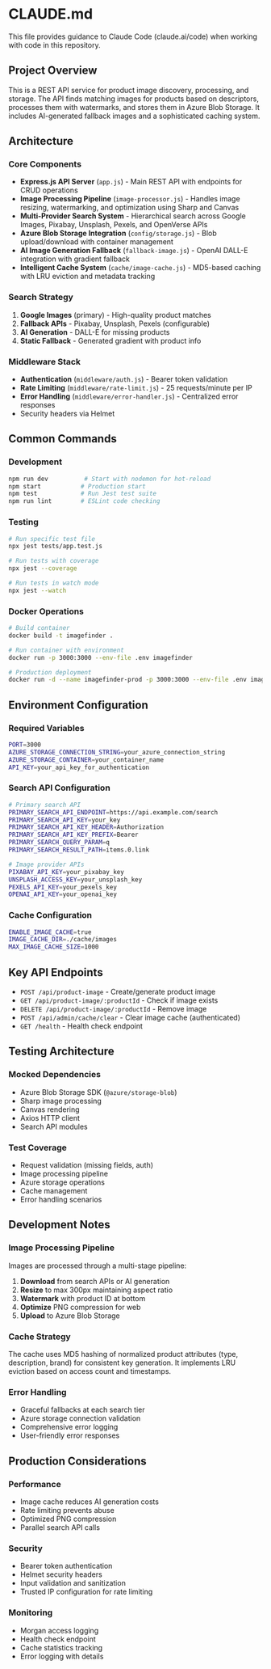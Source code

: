 # CLAUDE.md

This file provides guidance to Claude Code (claude.ai/code) when working with code in this repository.

## Project Overview

This is a REST API service for product image discovery, processing, and storage. The API finds matching images for products based on descriptors, processes them with watermarks, and stores them in Azure Blob Storage. It includes AI-generated fallback images and a sophisticated caching system.

## Architecture

### Core Components
- **Express.js API Server** (`app.js`) - Main REST API with endpoints for CRUD operations
- **Image Processing Pipeline** (`image-processor.js`) - Handles image resizing, watermarking, and optimization using Sharp and Canvas
- **Multi-Provider Search System** - Hierarchical search across Google Images, Pixabay, Unsplash, Pexels, and OpenVerse APIs
- **Azure Blob Storage Integration** (`config/storage.js`) - Blob upload/download with container management
- **AI Image Generation Fallback** (`fallback-image.js`) - OpenAI DALL-E integration with gradient fallback
- **Intelligent Cache System** (`cache/image-cache.js`) - MD5-based caching with LRU eviction and metadata tracking

### Search Strategy
1. **Google Images** (primary) - High-quality product matches
2. **Fallback APIs** - Pixabay, Unsplash, Pexels (configurable)
3. **AI Generation** - DALL-E for missing products
4. **Static Fallback** - Generated gradient with product info

### Middleware Stack
- **Authentication** (`middleware/auth.js`) - Bearer token validation
- **Rate Limiting** (`middleware/rate-limit.js`) - 25 requests/minute per IP
- **Error Handling** (`middleware/error-handler.js`) - Centralized error responses
- Security headers via Helmet

## Common Commands

### Development
```bash
npm run dev          # Start with nodemon for hot-reload
npm start           # Production start
npm test            # Run Jest test suite
npm run lint        # ESLint code checking
```

### Testing
```bash
# Run specific test file
npx jest tests/app.test.js

# Run tests with coverage
npx jest --coverage

# Run tests in watch mode
npx jest --watch
```

### Docker Operations
```bash
# Build container
docker build -t imagefinder .

# Run container with environment
docker run -p 3000:3000 --env-file .env imagefinder

# Production deployment
docker run -d --name imagefinder-prod -p 3000:3000 --env-file .env imagefinder
```

## Environment Configuration

### Required Variables
```bash
PORT=3000
AZURE_STORAGE_CONNECTION_STRING=your_azure_connection_string
AZURE_STORAGE_CONTAINER=your_container_name
API_KEY=your_api_key_for_authentication
```

### Search API Configuration
```bash
# Primary search API
PRIMARY_SEARCH_API_ENDPOINT=https://api.example.com/search
PRIMARY_SEARCH_API_KEY=your_key
PRIMARY_SEARCH_API_KEY_HEADER=Authorization
PRIMARY_SEARCH_API_KEY_PREFIX=Bearer
PRIMARY_SEARCH_QUERY_PARAM=q
PRIMARY_SEARCH_RESULT_PATH=items.0.link

# Image provider APIs
PIXABAY_API_KEY=your_pixabay_key
UNSPLASH_ACCESS_KEY=your_unsplash_key  
PEXELS_API_KEY=your_pexels_key
OPENAI_API_KEY=your_openai_key
```

### Cache Configuration
```bash
ENABLE_IMAGE_CACHE=true
IMAGE_CACHE_DIR=./cache/images
MAX_IMAGE_CACHE_SIZE=1000
```

## Key API Endpoints

- `POST /api/product-image` - Create/generate product image
- `GET /api/product-image/:productId` - Check if image exists
- `DELETE /api/product-image/:productId` - Remove image
- `POST /api/admin/cache/clear` - Clear image cache (authenticated)
- `GET /health` - Health check endpoint

## Testing Architecture

### Mocked Dependencies
- Azure Blob Storage SDK (`@azure/storage-blob`)
- Sharp image processing
- Canvas rendering
- Axios HTTP client
- Search API modules

### Test Coverage
- Request validation (missing fields, auth)
- Image processing pipeline
- Azure storage operations
- Cache management
- Error handling scenarios

## Development Notes

### Image Processing Pipeline
Images are processed through a multi-stage pipeline:
1. **Download** from search APIs or AI generation
2. **Resize** to max 300px maintaining aspect ratio
3. **Watermark** with product ID at bottom
4. **Optimize** PNG compression for web
5. **Upload** to Azure Blob Storage

### Cache Strategy
The cache uses MD5 hashing of normalized product attributes (type, description, brand) for consistent key generation. It implements LRU eviction based on access count and timestamps.

### Error Handling
- Graceful fallbacks at each search tier
- Azure storage connection validation
- Comprehensive error logging
- User-friendly error responses

## Production Considerations

### Performance
- Image cache reduces AI generation costs
- Rate limiting prevents abuse
- Optimized PNG compression
- Parallel search API calls

### Security
- Bearer token authentication
- Helmet security headers
- Input validation and sanitization
- Trusted IP configuration for rate limiting

### Monitoring
- Morgan access logging
- Health check endpoint
- Cache statistics tracking
- Error logging with details